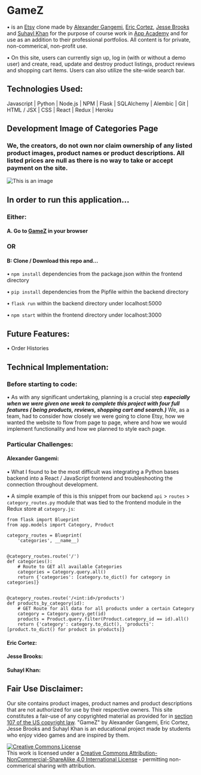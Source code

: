 # GameZ

• is an [Etsy](https://etsy.com/) clone made by [Alexander Gangemi](https://www.linkedin.com/in/alexander-gangemi/), [Eric Cortez](https://www.linkedin.com/in/eric-cortez-0101/), [Jesse Brooks](https://www.linkedin.com/in/jesse-brooks-8a6718229/) and [Suhayl Khan](https://www.linkedin.com/in/suhayl-khan-48601a193/) for the purpose of course work in [App Academy](https://www.appacademy.io/) and for use as an addition to their professional portfolios. All content is for private, non-commerical, non-profit use.

• On this site, users can currently sign up, log in (with or without a demo user) and create, read, update and destroy product listings, product reviews and shopping cart items. Users can also utilize the site-wide search bar.

## Technologies Used:

Javascript | Python | Node.js | NPM | Flask | SQLAlchemy | Alembic | Git | HTML / JSX | CSS | React | Redux | Heroku

## Development Image of Categories Page
### We, the creators, do not own nor claim ownership of any listed product images, product names or product descriptions. All listed prices are null as there is no way to take or accept payment on the site. 
![This is an image](https://i.imgur.com/tXDbMTs.png)

## In order to run this application...

### Either:

#### A. Go to [GameZ](https://gamez-aa.herokuapp.com/) in your browser 

### OR 

#### B: Clone / Download this repo and...

•  `npm install` dependencies from the package.json within the frontend directory 

• `pip install` dependencies from the Pipfile within the backend directory

•  `flask run` within the backend directory under localhost:5000

•  `npm start` within the frontend directory under localhost:3000

## Future Features:

• Order Histories

## Technical Implementation:

### Before starting to code:

• As with any significant undertaking, planning is a crucial step ***especially when we were given one week to complete this project with four full features ( being products, reviews, shopping cart and search.)*** We, as a team, had to consider how closely we were going to clone Etsy, how we wanted the website to flow from page to page, where and how we would implement functionality and how we planned to style each page.

### Particular Challenges:

#### Alexander Gangemi:
• What I found to be the most difficult was integrating a Python bases backend into a React / JavaScript frontend and troubleshooting the connection throughout development.

• A simple example of this is this snippet from our backend `api` > `routes` > `category_routes.py` module that was tied to the frontend module in the Redux store at `category.js`:



    from flask import Blueprint
    from app.models import Category, Product

    category_routes = Blueprint(
        'categories', __name__)


    @category_routes.route('/')
    def categories():
        # Route to GET all available Categories
        categories = Category.query.all()
        return {'categories': [category.to_dict() for category in categories]}


    @category_routes.route('/<int:id>/products')
    def products_by_category(id):
        # GET Route for all data for all products under a certain Category
        category = Category.query.get(id)
        products = Product.query.filter(Product.category_id == id).all()
        return {'category': category.to_dict(), 'products': [product.to_dict() for product in products]}


#### Eric Cortez:

#### Jesse Brooks:

#### Suhayl Khan:

## Fair Use Disclaimer:
Our site contains product images, product names and product descriptions that are not authorized for use by their respective owners. This site constitutes a fair-use of any copyrighted material as provided for in [section 107 of the US copyright law](https://codes.findlaw.com/us/title-17-copyrights/17-usc-sect-107.html). "GameZ" by Alexander Gangemi, Eric Cortez, Jesse Brooks and Suhayl Khan is an educational project made by students who enjoy video games and are inspired by them.

<a rel="license" href="http://creativecommons.org/licenses/by-nc-sa/4.0/"><img alt="Creative Commons License" style="border-width:0" src="https://i.creativecommons.org/l/by-nc-sa/4.0/88x31.png" /></a><br />This work is licensed under a <a rel="license" href="http://creativecommons.org/licenses/by-nc-sa/4.0/">Creative Commons Attribution-NonCommercial-ShareAlike 4.0 International License</a> - permitting non-commerical sharing with attribution.
